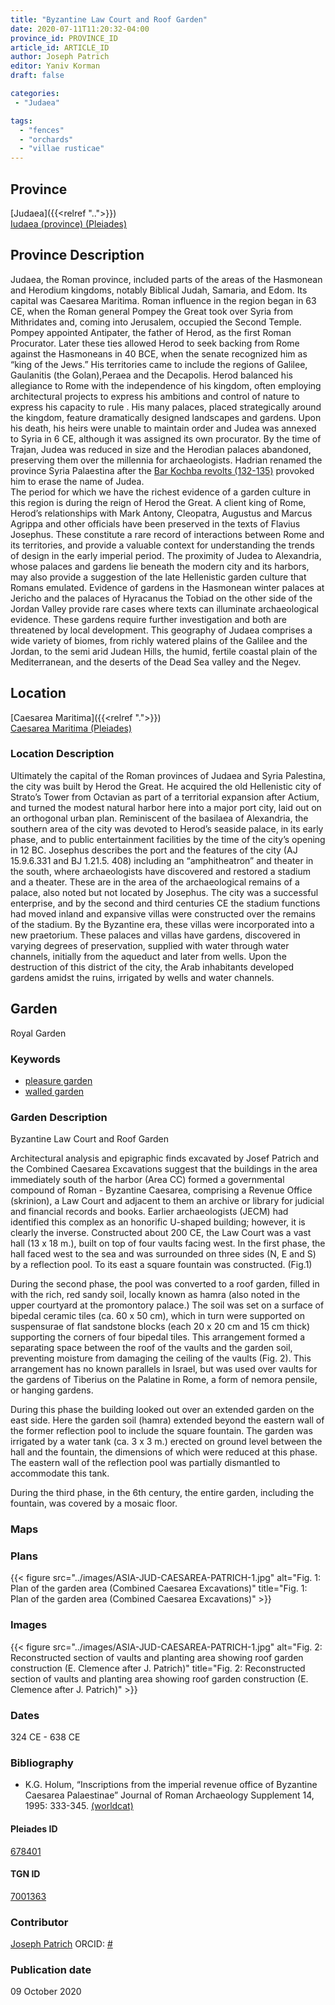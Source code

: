 ```yaml
---
title: "Byzantine Law Court and Roof Garden"
date: 2020-07-11T11:20:32-04:00
province_id: PROVINCE_ID
article_id: ARTICLE_ID
author: Joseph Patrich
editor: Yaniv Korman
draft: false

categories:
 - "Judaea"

tags:
  - "fences"
  - "orchards"
  - "villae rusticae"
---
```


## Province

[Judaea]({{<relref "..">}}) \
[Iudaea (province) (Pleiades)](https://pleiades.stoa.org/places/981527)

## Province Description
Judaea, the Roman province, included parts of the areas of the Hasmonean and Herodium kingdoms, notably Biblical Judah, Samaria, and Edom. Its capital was Caesarea Maritima. Roman influence in the region began in 63 CE, when the Roman general Pompey the Great took over Syria from Mithridates and, coming into Jerusalem, occupied the Second Temple.  Pompey appointed Antipater, the father of Herod, as the first Roman Procurator. Later these ties allowed Herod to seek backing from Rome against the Hasmoneans in 40 BCE, when the senate recognized him as “king of the Jews.”  His territories came to include the regions of Galilee, Gaulanitis (the Golan),Peraea and the Decapolis.   Herod balanced his allegiance to Rome with the independence of his kingdom, often employing architectural projects to express his ambitions and control of nature to express his capacity to rule . His many palaces, placed strategically around the kingdom, feature dramatically designed landscapes and gardens.  Upon his death, his heirs were unable to maintain order and Judea was annexed to Syria in 6 CE, although it was assigned its own procurator.   By the time of Trajan, Judea was reduced in size and the Herodian palaces abandoned, preserving them over the millennia for archaeologists.    Hadrian renamed the province Syria Palaestina after the [Bar Kochba revolts (132-135)](https://en.wikipedia.org/wiki/Bar_Kokhba_revolt) provoked him to erase the name of Judea.  
The period for which we have the richest evidence of a garden culture in this region is during the reign of Herod the Great.  A client king of Rome, Herod’s relationships with Mark Antony, Cleopatra, Augustus and Marcus Agrippa and other officials have been preserved in the texts of Flavius Josephus.  These constitute a rare record of interactions between Rome and its territories, and provide a valuable context for understanding the trends of design in the early imperial period.  The proximity of Judea to Alexandria, whose palaces and gardens lie beneath the modern city and its harbors, may also provide a suggestion of the late Hellenistic garden culture that Romans emulated.  Evidence of gardens in the Hasmonean winter palaces at Jericho and the palaces of Hyracanus the Tobiad on the other side of the Jordan Valley provide rare cases where texts can illuminate archaeological evidence.   These gardens require further investigation and both are threatened by local development.
This geography of Judaea comprises a wide variety of biomes, from richly watered plains of the Galilee and the Jordan, to the semi arid Judean Hills, the humid, fertile coastal plain of the Mediterranean, and the deserts of the Dead Sea valley and the Negev.



## Location

[Caesarea Maritima]({{<relref ".">}}) \
[Caesarea Maritima (Pleiades)](https://pleiades.stoa.org/places/678401/?searchterm=Caesarea%20Maritima*)

### Location Description

Ultimately the capital of the Roman provinces of Judaea and Syria Palestina, the city was built by Herod the Great. He acquired the old Hellenistic city of Strato’s Tower from Octavian as part of a territorial expansion after Actium, and turned the modest natural harbor here into a major port city, laid out on an orthogonal urban plan. Reminiscent of the basilaea of Alexandria, the southern area of the city was devoted to Herod’s seaside palace, in its early phase, and to public entertainment facilities by the time of the city’s opening in 12 BC.  Josephus describes the port and the features of the city  (AJ 15.9.6.331 and BJ 1.21.5. 408)  including an “amphitheatron” and theater in the south, where archaeologists have discovered and restored a stadium and a theater.  These are in the area of the archaeological remains of a palace, also noted but not located by Josephus.  The city was a successful enterprise, and by the second and third centuries CE the stadium functions had moved inland and expansive villas were constructed over the remains of the stadium.  By the Byzantine era, these villas were incorporated into a new praetorium.  These palaces and villas have gardens, discovered in varying degrees of preservation, supplied with water through water channels, initially from the aqueduct and later from wells.   Upon the destruction of this district of the city, the Arab inhabitants developed gardens amidst the ruins, irrigated by wells and water channels.   

<!-- LEAVE THIS BLANK FOR NOW -->

<!--## Sublocation-->

<!--
[AREA WITHIN LOCATION, LIKE “PALATINE HILL”](GEOREFERENCE LINK)
A sublocation is any area larger than an individual garden, but located within a location. I would always try to include a link to a controlled vocabulary here if possible. This ID may well be different from the Garden ID, e.g., Pompeii versus a Garden in one of the houses which has its own Pleiades ID.
-->

<!--### Sublocation Description-->

<!-- DESCRIPTION -->

## Garden

Royal Garden

### Keywords

- [pleasure garden](http://www.getty.edu/vow/AATFullDisplay?find=garden&logic=AND&note=&english=N&prev_page=4&subjectid=300008115)
- [walled garden](http://www.getty.edu/vow/AATFullDisplay?find=garden&logic=AND&note=&english=N&prev_page=5&subjectid=300008129)

### Garden Description
Byzantine Law Court and Roof Garden

Architectural analysis and epigraphic finds excavated by Josef Patrich and the Combined Caesarea Excavations suggest that the buildings in the area immediately south of the harbor (Area CC) formed a governmental compound of Roman - Byzantine Caesarea, comprising a Revenue Office (skrinion), a Law Court and adjacent to them an archive or library for judicial and financial records and books. Earlier archaeologists (JECM) had identified this complex as an honorific U-shaped building; however, it is clearly the inverse.  Constructed about 200 CE, the Law Court was a vast hall (13 x 18 m.), built on top of four vaults facing west. In the first phase, the hall faced west to the sea and was surrounded on three sides (N, E and S) by a reflection pool. To its east a square fountain was constructed. (Fig.1)

During the second phase, the pool was converted to a roof garden, filled in with the rich, red sandy soil, locally known as hamra (also noted in the upper courtyard at the promontory palace.) The soil was set on a surface of bipedal ceramic tiles (ca. 60 x 50 cm), which in turn were supported on suspensurae of flat sandstone blocks (each 20 x 20 cm and 15 cm thick) supporting the corners of four bipedal tiles. This arrangement formed a separating space between the roof of the vaults and the garden soil, preventing moisture from damaging the ceiling of the vaults (Fig. 2). This arrangement has no known parallels in Israel, but was used over vaults for the gardens of Tiberius on the Palatine in Rome, a form of nemora pensile, or hanging gardens.

During this phase the building looked out over an extended garden on the east side.  Here the garden soil (hamra) extended beyond the eastern wall of the former reflection pool to include the square fountain. The garden was irrigated by a water tank (ca. 3 x 3 m.) erected on ground level between the hall and the fountain, the dimensions of which were reduced at this phase. The eastern wall of the reflection pool was partially dismantled to accommodate this tank.

During the third phase, in the 6th century, the entire garden, including the fountain, was covered by a mosaic floor.

### Maps

<!--
{{< figure src="IMG_URL" alt="ALT_TEXT" title="CAPTION" >}}
-->

### Plans

{{< figure src="../images/ASIA-JUD-CAESAREA-PATRICH-1.jpg" alt="Fig. 1: Plan of the garden area (Combined Caesarea Excavations)" title="Fig. 1: Plan of the garden area (Combined Caesarea Excavations)" >}}

### Images

{{< figure src="../images/ASIA-JUD-CAESAREA-PATRICH-1.jpg" alt="Fig. 2: Reconstructed section of vaults and planting area showing roof garden construction (E. Clemence after J. Patrich)" title="Fig. 2: Reconstructed section of vaults and planting area showing roof garden construction (E. Clemence after J. Patrich)" >}}

### Dates

324 CE - 638 CE

### Bibliography

*  K.G. Holum, “Inscriptions from the imperial revenue office of Byzantine Caesarea Palaestinae” Journal of Roman Archaeology Supplement 14, 1995: 333-345. [(worldcat)](https://www.worldcat.org/title/roman-and-byzantine-near-east-some-recent-archaeological-research/oclc/607804837&referer=brief_results)


<!--#### Periodo ID-->

<!-- [PERIODO_ID](https://pleiades.stoa.org/places/PLEIADES_ID) -->

#### Pleiades ID

[678401](https://pleiades.stoa.org/places/678401/?searchterm=Caesarea%20Maritima*)

#### TGN ID

[7001363](http://www.getty.edu/vow/TGNFullDisplay?find=CAESAREA+MARITIMA&place=&nation=&prev_page=1&english=Y&subjectid=7001363)

### Contributor

[Joseph Patrich](http://pluto.mscc.huji.ac.il/~patrichj/my_web_site/)
ORCID: [#](#)

### Publication date

09 October 2020

<!--### Related articles-->

<!-- Links to other related articles. Leave blank for now -->
